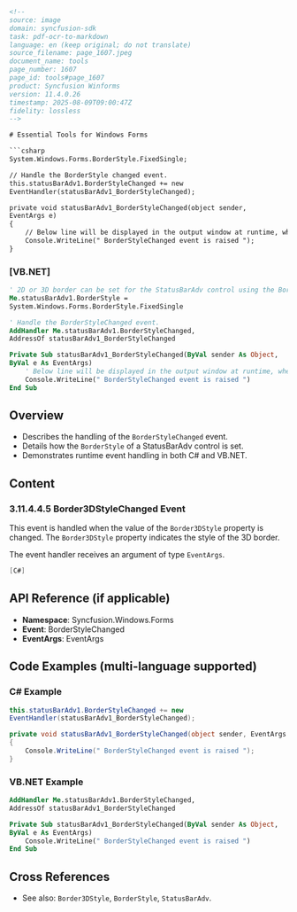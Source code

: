 ```html
<!--
source: image
domain: syncfusion-sdk
task: pdf-ocr-to-markdown
language: en (keep original; do not translate)
source_filename: page_1607.jpeg
document_name: tools
page_number: 1607
page_id: tools#page_1607
product: Syncfusion Winforms
version: 11.4.0.26
timestamp: 2025-08-09T09:00:47Z
fidelity: lossless
-->

# Essential Tools for Windows Forms

```csharp
System.Windows.Forms.BorderStyle.FixedSingle;

// Handle the BorderStyle changed event.
this.statusBarAdv1.BorderStyleChanged += new
EventHandler(statusBarAdv1_BorderStyleChanged);

private void statusBarAdv1_BorderStyleChanged(object sender, 
EventArgs e)
{
    // Below line will be displayed in the output window at runtime, when this event is fired.
    Console.WriteLine(" BorderStyleChanged event is raised ");
}
```

### [VB.NET]

```vb
' 2D or 3D border can be set for the StatusBarAdv control using the BorderStyle property. The StatusBarAdv control can also be displayed borderless using this property.
Me.statusBarAdv1.BorderStyle = 
System.Windows.Forms.BorderStyle.FixedSingle

' Handle the BorderStyleChanged event.
AddHandler Me.statusBarAdv1.BorderStyleChanged,
AddressOf statusBarAdv1_BorderStyleChanged

Private Sub statusBarAdv1_BorderStyleChanged(ByVal sender As Object,
ByVal e As EventArgs)
    ' Below line will be displayed in the output window at runtime, when this event is fired.
    Console.WriteLine(" BorderStyleChanged event is raised ")
End Sub
```

## Overview

- Describes the handling of the `BorderStyleChanged` event.
- Details how the `BorderStyle` of a StatusBarAdv control is set.
- Demonstrates runtime event handling in both C# and VB.NET.

## Content

### 3.11.4.4.5 Border3DStyleChanged Event

This event is handled when the value of the `Border3DStyle` property is changed. The `Border3DStyle` property indicates the style of the 3D border.

The event handler receives an argument of type `EventArgs`.

```csharp
[C#]
```

## API Reference (if applicable)

- **Namespace**: Syncfusion.Windows.Forms
- **Event**: BorderStyleChanged
- **EventArgs**: EventArgs

## Code Examples (multi-language supported)

### C# Example

```csharp
this.statusBarAdv1.BorderStyleChanged += new
EventHandler(statusBarAdv1_BorderStyleChanged);

private void statusBarAdv1_BorderStyleChanged(object sender, EventArgs e)
{
    Console.WriteLine(" BorderStyleChanged event is raised ");
}
```

### VB.NET Example

```vb
AddHandler Me.statusBarAdv1.BorderStyleChanged,
AddressOf statusBarAdv1_BorderStyleChanged

Private Sub statusBarAdv1_BorderStyleChanged(ByVal sender As Object,
ByVal e As EventArgs)
    Console.WriteLine(" BorderStyleChanged event is raised ")
End Sub
```

## Cross References

- See also: `Border3DStyle`, `BorderStyle`, `StatusBarAdv`.

<!-- tags: [Product: Syncfusion Winforms, Module: Windows Forms, CONTROL: StatusBarAdv, API: BorderStyleChanged, Version: 11.4.0.26] keywords: [BorderStyle, Border3DStyle, StatusBarAdv, event handling, 2D border, 3D border] -->
```